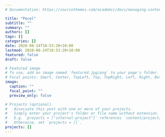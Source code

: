 ```yaml
---
# Documentation: https://sourcethemes.com/academic/docs/managing-content/

title: "Pecel"
subtitle: ""
summary: ""
authors: []
tags: []
categories: []
date: 2020-08-24T18:53:20+10:00
lastmod: 2020-08-24T18:53:20+10:00
featured: false
draft: false

# Featured image
# To use, add an image named `featured.jpg/png` to your page's folder.
# Focal points: Smart, Center, TopLeft, Top, TopRight, Left, Right, BottomLeft, Bottom, BottomRight.
image:
  caption: ""
  focal_point: ""
  preview_only: false

# Projects (optional).
#   Associate this post with one or more of your projects.
#   Simply enter your project's folder or file name without extension.
#   E.g. `projects = ["internal-project"]` references `content/project/deep-learning/index.md`.
#   Otherwise, set `projects = []`.
projects: []
---
```


